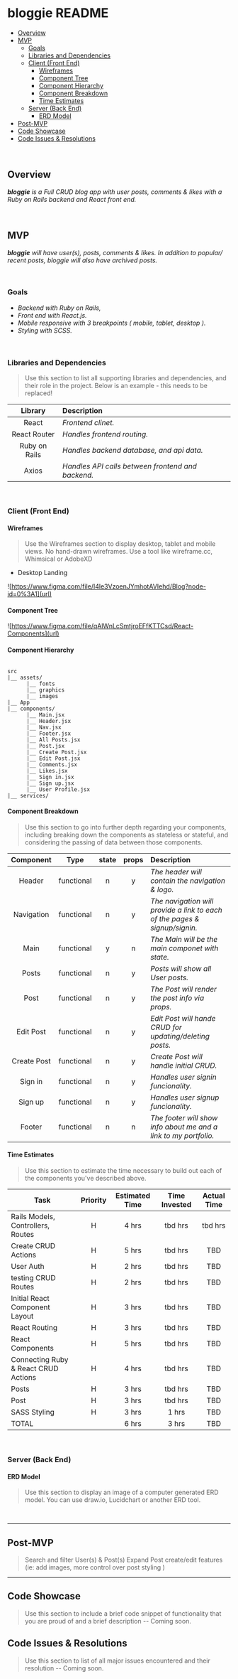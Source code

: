 # bloggie README <!-- omit in toc -->

- [Overview](#overview)
- [MVP](#mvp)
  - [Goals](#goals)
  - [Libraries and Dependencies](#libraries-and-dependencies)
  - [Client (Front End)](#client-front-end)
    - [Wireframes](#wireframes)
    - [Component Tree](#component-tree)
    - [Component Hierarchy](#component-hierarchy)
    - [Component Breakdown](#component-breakdown)
    - [Time Estimates](#time-estimates)
  - [Server (Back End)](#server-back-end)
    - [ERD Model](#erd-model)
- [Post-MVP](#post-mvp)
- [Code Showcase](#code-showcase)
- [Code Issues & Resolutions](#code-issues--resolutions)

<br>

## Overview

_**bloggie** is a Full CRUD blog app with user posts, comments & likes with a Ruby on Rails backend and React front end._

<br>

## MVP

_**bloggie** will have user(s), posts, comments & likes. In addition to popular/ recent posts,  bloggie will also have archived posts._

<br>

### Goals

- _Backend with Ruby on Rails,_
- _Front end with React.js._
- _Mobile responsive with 3 breakpoints ( mobile, tablet, desktop )._
- _Styling with SCSS._

<br>

### Libraries and Dependencies

> Use this section to list all supporting libraries and dependencies, and their role in the project. Below is an example - this needs to be replaced!

|     Library      | Description                                |
| :--------------: | :----------------------------------------- |
|      React       | _Frontend clinet._ |
|   React Router   | _Handles frontend routing._ |
| Ruby on Rails | _Handles backend database, and api data._ |
|     Axios      | _Handles API calls between frontend and backend._ |

<br>

### Client (Front End)

#### Wireframes

> Use the Wireframes section to display desktop, tablet and mobile views. No hand-drawn wireframes. Use a tool like wireframe.cc, Whimsical or AdobeXD

- Desktop Landing

![https://www.figma.com/file/I4le3VzoenJYmhotAVIehd/Blog?node-id=0%3A1](url)

#### Component Tree
![https://www.figma.com/file/qAlWnLcSmtjroEFfKTTCsd/React-Components](url)

#### Component Hierarchy

``` structure

src
|__ assets/
      |__ fonts
      |__ graphics
      |__ images
|__ App
|__ components/
      |__ Main.jsx
      |__ Header.jsx
      |__ Nav.jsx
      |__ Footer.jsx
      |__ All Posts.jsx
      |__ Post.jsx
      |__ Create Post.jsx
      |__ Edit Post.jsx
      |__ Comments.jsx
      |__ Likes.jsx
      |__ Sign in.jsx
      |__ Sign up.jsx
      |__ User Profile.jsx
|__ services/

```

#### Component Breakdown

> Use this section to go into further depth regarding your components, including breaking down the components as stateless or stateful, and considering the passing of data between those components.

|  Component   |    Type    | state | props | Description                                                      |
| :----------: | :--------: | :---: | :---: | :--------------------------------------------------------------- |
|    Header    | functional |   n   |   y   | _The header will contain the navigation & logo._               |
|  Navigation  | functional |   n   |   y   | _The navigation will provide a link to each of the pages & signup/signin._       |
|   Main    |   functional    |   y   |   n   | _The Main will be the main componet with state._      |
|    Posts    | functional |   n   |   y   | _Posts will show all User posts._ |
| Post | functional |   n   |   y   | _The Post will render the post info via props._                 |
|    Edit Post    | functional |   n   |   y   | _Edit Post will hande CRUD for updating/deleting posts._ |
|    Create Post    | functional |   n   |   y   | _Create Post will handle initial CRUD._ |
|    Sign in    | functional |   n   |   y   | _Handles user signin funcionality._ |
|    Sign up    | functional |   n   |   y   | _Handles user signup funcionality._ |
|    Footer    | functional |   n   |   n   | _The footer will show info about me and a link to my portfolio._ |

#### Time Estimates

> Use this section to estimate the time necessary to build out each of the components you've described above.

| Task                | Priority | Estimated Time | Time Invested | Actual Time |
| ------------------- | :------: | :------------: | :-----------: | :---------: |
| Rails Models, Controllers, Routes   |    H     |     4 hrs      |     tbd hrs     |    tbd hrs    |
| Create CRUD Actions |    H     |     5 hrs      |     tbd hrs     |     TBD     |
| User Auth |    H     |     2 hrs      |     tbd hrs     |     TBD     |
| testing CRUD Routes |    H     |     2 hrs      |     tbd hrs     |     TBD     |
| Initial React Component Layout |    H     |     3 hrs      |     tbd hrs     |     TBD     |
| React Routing |    H     |     3 hrs      |     tbd hrs     |     TBD     |
| React Components |    H     |     5 hrs      |     tbd hrs     |     TBD     |
| Connecting Ruby & React CRUD Actions |    H     |     4 hrs      |     tbd hrs     |     TBD     |
| Posts |    H     |     3 hrs      |     tbd hrs     |     TBD     |
| Post |    H     |     3 hrs      |     tbd hrs     |     TBD     |
| SASS Styling |    H     |     3 hrs      |     1 hrs     |     TBD     |
| TOTAL               |          |     6 hrs      |     3 hrs     |     TBD     |


<br>

### Server (Back End)

#### ERD Model

> Use this section to display an image of a computer generated ERD model. You can use draw.io, Lucidchart or another ERD tool.

<br>

***

## Post-MVP

> Search and filter User(s) & Post(s)
> Expand Post create/edit features (ie: add images, more control over post styling )

***

## Code Showcase

> Use this section to include a brief code snippet of functionality that you are proud of and a brief description -- Coming soon.

## Code Issues & Resolutions

> Use this section to list of all major issues encountered and their resolution -- Coming soon.
